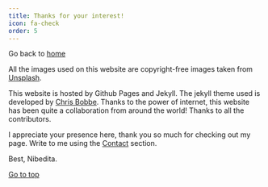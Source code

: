 ```yaml
---
title: Thanks for your interest!
icon: fa-check
order: 5
---
```


Go back to [home](https://dattanibedita.github.io/)

All the images used on this website are copyright-free images taken from <a href="https://unsplash.com//" target="_blank">Unsplash</a>.

This website is hosted by Github Pages and Jekyll. The jekyll theme used is developed by <a href="https://chrisbobbe.github.io/" target="_blank">Chris Bobbe</a>. Thanks to the power of internet, this website has been quite a collaboration from around the world! Thanks to all the contributors.

I appreciate your presence here, thank you so much for checking out my page. Write to me using the <a href="https://dattanibedita.github.io/#contact" target="_blank">Contact</a> section.

Best,
Nibedita.

<footer>
  <a href="#intro" class="button scrolly">Go to top</a>
</footer>
